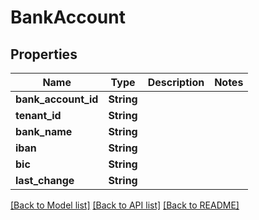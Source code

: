 # BankAccount

## Properties

Name | Type | Description | Notes
------------ | ------------- | ------------- | -------------
**bank_account_id** | **String** |  | 
**tenant_id** | **String** |  | 
**bank_name** | **String** |  | 
**iban** | **String** |  | 
**bic** | **String** |  | 
**last_change** | **String** |  | 

[[Back to Model list]](../README.md#documentation-for-models) [[Back to API list]](../README.md#documentation-for-api-endpoints) [[Back to README]](../README.md)



